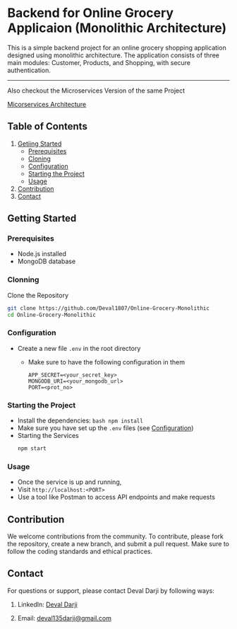 # Backend for Online Grocery Applicaion (Monolithic Architecture)

This is a simple backend project for an online grocery shopping application designed using monolithic architecture. The application consists of three main modules: Customer, Products, and Shopping, with secure authentication.

---

Also checkout the Microservices Version of the same Project

[Micorservices Architecture](https://github.com/Deval1807/Online-Grocery-Microservices)


## Table of Contents

1. [Getiing Started](#getting-started)
    - [Prerequisites](#prerequisites)
    - [Cloning](#cloning)
    - [Configuration](#configuration)
    - [Starting the Project](#starting-the-project)
    - [Usage](#usage)
2. [Contribution](#contribution)
3. [Contact](#contact)


## Getting Started

### Prerequisites

- Node.js installed
- MongoDB database


### Clonning

Clone the Repository

```bash
git clone https://github.com/Deval1807/Online-Grocery-Monolithic
cd Online-Grocery-Monolithic
```


### Configuration

- Create a new file `.env` in the root directory
    - Make sure to have the following configuration in them

        ```env
        APP_SECRET=<your_secret_key>
        MONGODB_URI=<your_mongodb_url>
        PORT=<prot_no>
        ```


### Starting the Project

- Install the dependencies:
        ```bash
        npm install
        ```
- Make sure you have set up the `.env` files (see [Configuration](#configuration))
- Starting the Services
    ```bash
    npm start
    ```


### Usage

- Once the service is up and running,
- Visit  `http://localhost:<PORT>` 
- Use a tool like Postman to access API endpoints and make requests


## Contribution

We welcome contributions from the community. To contribute, please fork the repository, create a new branch, and submit a pull request. Make sure to follow the coding standards and ethical practices. 


## Contact

For questions or support, please contact Deval Darji by following ways:

1. LinkedIn: [Deval Darji](https://www.linkedin.com/in/deval-darji-a15002226/)

2. Email: [deval135darji@gmail.com](mailto:deval135darji@gmail.com)